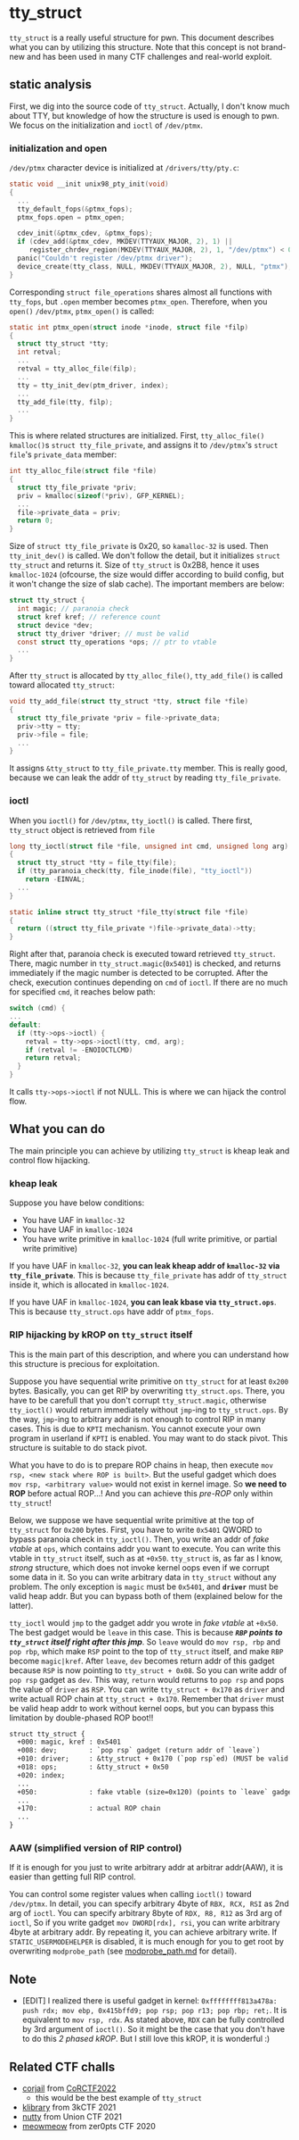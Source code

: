 # tty_struct

`tty_struct` is a really useful structure for pwn. This document describes what you can by utilizing this structure. Note that this concept is not brand-new and has been used in many CTF challenges and real-world exploit.

## static analysis

First, we dig into the source code of `tty_struct`. Actually, I don't know much about TTY, but knowledge of how the structure is used is enough to pwn. We focus on the initialization and `ioctl` of `/dev/ptmx`.

### initialization and open

`/dev/ptmx` character device is initialized at `/drivers/tty/pty.c`:

```c
static void __init unix98_pty_init(void)
{
  ...
  tty_default_fops(&ptmx_fops);
  ptmx_fops.open = ptmx_open;

  cdev_init(&ptmx_cdev, &ptmx_fops);
  if (cdev_add(&ptmx_cdev, MKDEV(TTYAUX_MAJOR, 2), 1) ||
     register_chrdev_region(MKDEV(TTYAUX_MAJOR, 2), 1, "/dev/ptmx") < 0)
  panic("Couldn't register /dev/ptmx driver");
  device_create(tty_class, NULL, MKDEV(TTYAUX_MAJOR, 2), NULL, "ptmx");
}
```

Corresponding `struct file_operations` shares almost all functions with `tty_fops`, but `.open` member becomes `ptmx_open`.
Therefore, when you `open()` `/dev/ptmx`, `ptmx_open()` is called:

```c
static int ptmx_open(struct inode *inode, struct file *filp)
{
  struct tty_struct *tty;
  int retval;
  ...
  retval = tty_alloc_file(filp);
  ...
  tty = tty_init_dev(ptm_driver, index);
  ...
  tty_add_file(tty, filp);
  ...
}
```

This is where related structures are initialized. First, `tty_alloc_file()` `kmalloc()`s `struct tty_file_private`, and assigns it to `/dev/ptmx`'s `struct file`'s `private_data` member:

```c
int tty_alloc_file(struct file *file)
{
  struct tty_file_private *priv;
  priv = kmalloc(sizeof(*priv), GFP_KERNEL);
  ...
  file->private_data = priv;
  return 0;
}
```

Size of `struct tty_file_private` is 0x20, so `kamalloc-32` is used. Then `tty_init_dev()` is called. We don't follow the detail, but it initializes `struct tty_struct` and returns it. Size of `tty_struct` is 0x2B8, hence it uses `kmalloc-1024` (ofcourse, the size would differ according to build config, but it won't change the size of slab cache). The important members are below:

```c
struct tty_struct {
  int magic; // paranoia check
  struct kref kref; // reference count
  struct device *dev;
  struct tty_driver *driver; // must be valid
  const struct tty_operations *ops; // ptr to vtable
  ...
}
```

After `tty_struct` is allocated by `tty_alloc_file()`, `tty_add_file()` is called toward allocated `tty_struct`:

```c
void tty_add_file(struct tty_struct *tty, struct file *file)
{
  struct tty_file_private *priv = file->private_data;
  priv->tty = tty;
  priv->file = file;
  ...
}
```

It assigns `&tty_struct` to `tty_file_private.tty` member. This is really good, because we can leak the addr of `tty_struct` by reading `tty_file_private`.

### ioctl

When you `ioctl()` for `/dev/ptmx`, `tty_ioctl()` is called. There first, `tty_struct` object is retrieved from `file`

```c
long tty_ioctl(struct file *file, unsigned int cmd, unsigned long arg)
{
  struct tty_struct *tty = file_tty(file);
  if (tty_paranoia_check(tty, file_inode(file), "tty_ioctl"))
    return -EINVAL;
  ...
}

static inline struct tty_struct *file_tty(struct file *file)
{
  return ((struct tty_file_private *)file->private_data)->tty;
}
```

Right after that, paranoia check is executed toward retrieved `tty_struct`. There, magic number in `tty_struct.magic`(`0x5401`) is checked, and returns immediately if the magic number is detected to be corrupted.
After the check, execution continues depending on `cmd` of `ioctl`. If there are no much for specified `cmd`, it reaches below path:

```c
switch (cmd) {
...
default:
  if (tty->ops->ioctl) {
    retval = tty->ops->ioctl(tty, cmd, arg);
    if (retval != -ENOIOCTLCMD)
    return retval;
  }
}
```

It calls `tty->ops->ioctl` if not NULL. This is where we can hijack the control flow.

## What you can do

The main principle you can achieve by utilizing `tty_struct` is kheap leak and control flow hijacking.

### kheap leak

Suppose you have below conditions:

- You have UAF in `kmalloc-32`
- You have UAF in `kmalloc-1024`
- You have write primitive in `kmalloc-1024` (full write primitive, or partial write primitive)

If you have UAF in `kmalloc-32`, **you can leak kheap addr of `kmalloc-32` via `tty_file_private`**. This is because `tty_file_private` has addr of `tty_struct` inside it, which is allocated in `kmalloc-1024`.

If you have UAF in `kmalloc-1024`, **you can leak kbase via `tty_struct.ops`**. This is because `tty_struct.ops` have addr of `ptmx_fops`.

### RIP hijacking by kROP on `tty_struct` itself

This is the main part of this description, and where you can understand how this structure is precious for exploitation.

Suppose you have sequential write primitive on `tty_struct` for at least `0x200` bytes. Basically, you can get RIP by overwriting `tty_struct.ops`. There, you have to be carefull that you don't corrupt `tty_struct.magic`, otherwise `tty_ioctl()` would return immediately without `jmp`-ing to `tty_struct.ops`.
By the way, `jmp`-ing to arbitrary addr is not enough to control RIP in many cases. This is due to `KPTI` mechanism. You cannot execute your own program in userland if `KPTI` is enabled. You may want to do stack pivot. This structure is suitable to do stack pivot.

What you have to do is to prepare ROP chains in heap, then execute `mov rsp, <new stack where ROP is built>`. But the useful gadget which does `mov rsp, <arbitrary value>` would not exist in kernel image. So **we need to ROP** before actual ROP...! And you can achieve this *pre-ROP* only within `tty_struct`!

Below, we suppose we have sequential write primitive at the top of `tty_struct` for `0x200` bytes. First, you have to write `0x5401` QWORD to bypass paranoia check in `tty_ioctl()`.
Then, you write an addr of *fake vtable* at `ops`, which contains addr you want to execute. You can write this vtable in `tty_struct` itself, such as at `+0x50`. `tty_struct` is, as far as I know, *strong* structure, which does not invoke kernel oops even if we corrupt some data in it. So you can write arbitrary data in `tty_struct` without any problem. The only exception is `magic` must be `0x5401`, and **`driver`** must be valid heap addr. But you can bypass both of them (explained below for the latter).

`tty_ioctl` would `jmp` to the gadget addr you wrote in *fake vtable* at `+0x50`.  The best gadget would be `leave` in this case. This is because ***`RBP` points to `tty_struct` itself right after this jmp***. So `leave` would do `mov rsp, rbp` and `pop rbp`, which make `RSP` point to the top of `tty_struct` itself, and make `RBP` become `magic|kref`. After `leave`, `dev` becomes return addr of this gadget because `RSP` is now pointing to `tty_struct + 0x08`. So you can write addr of `pop rsp` gadget as `dev`. This way, `return` would returns to `pop rsp` and pops the value of `driver` as `RSP`. You can write `tty_struct + 0x170` as `driver` and write actuall ROP chain at `tty_struct + 0x170`. Remember that `driver` must be valid heap addr to work without kernel oops, but you can bypass this limitation by double-phased ROP boot!!

```txt
struct tty_struct {
  +000: magic, kref : 0x5401
  +008: dev;        : `pop rsp` gadget (return addr of `leave`)
  +010: driver;     : &tty_struct + 0x170 (`pop rsp`ed) (MUST be valid kheap addr)
  +018: ops;        : &tty_struct + 0x50
  +020: index;
  ...
  +050:             : fake vtable (size=0x120) (points to `leave` gadget)
  ...
  +170:             : actual ROP chain
  ...
}
```

### AAW (simplified version of RIP control)

If it is enough for you just to write arbitrary addr at arbitrar addr(AAW), it is easier than getting full RIP control.

You can control some register values when calling `ioctl()` toward `/dev/ptmx`. In detail, you can specify arbitrary 4byte of `RBX, RCX, RSI` as 2nd arg of `ioctl`. You can specify arbitrary 8byte of `RDX, R8, R12` as 3rd arg of `ioctl`, So if you write gadget `mov DWORD[rdx], rsi`, you can write arbitrary 4byte at arbitrary addr. By repeating it, you can achieve arbitrary write. If `STATIC_USERMODEHELPER` is disabled, it is much enough for you to get root by overwriting `modprobe_path` (see [modprobe_path.md](./modprobe_path.md) for detail).

## Note

- [EDIT] I realized there is useful gadget in kernel: `0xffffffff813a478a: push rdx; mov ebp, 0x415bffd9; pop rsp; pop r13; pop rbp; ret;`. It is equivalent to `mov rsp, rdx`. As stated above, `RDX` can be fully controlled by 3rd argument of `ioctl()`. So it might be the case that you don't have to do this *2 phased kROP*. But I still love this kROP, it is wonderful :)

## Related CTF challs

- [corjail](https://github.com/smallkirby/pwn-writeups/tree/master/cor2022/corjail) from [CoRCTF2022](https://github.com/Crusaders-of-Rust/corCTF-2022-public-challenge-archive/tree/master/pwn/corjail/task/build)
  - this would be the best example of `tty_struct`
- [klibrary](https://github.com/smallkirby/pwn-writeups/tree/master/3k2021/klibrary/work) from 3kCTF 2021
- [nutty](https://github.com/smallkirby/pwn-writeups/tree/master/union2021/nutty/work) from Union CTF 2021
- [meowmeow](https://github.com/smallkirby/pwn-writeups/tree/master/zer0pts2020/meowmeow) from zer0pts CTF 2020
